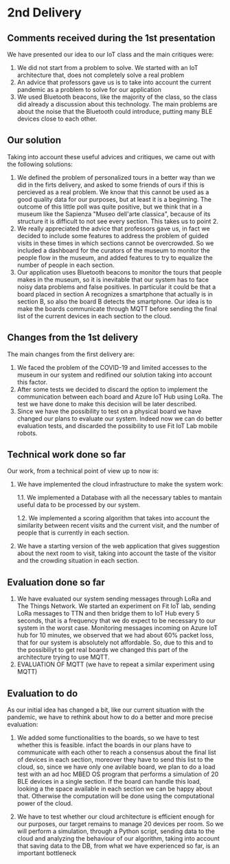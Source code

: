 # 2nd Delivery

## Comments received during the 1st presentation

We have presented our idea to our IoT class and the main critiques were:

1. We did not start from a problem to solve. We started with an IoT architecture that, does not completely solve a real problem
2. An advice that professors gave us is to take into account the current pandemic as a problem to solve for our application
3. We used Bluetooth beacons, like the majority of the class, so the class did already a discussion about this technology. The main problems are about the noise that the Bluetooth could introduce, putting many BLE devices close to each other.

## Our solution

Taking into account these useful advices and critiques, we came out with the following solutions:

1. We defined the problem of personalized tours in a better way than we did in the firts delivery, and asked to some friends of ours if this is percieved as a real problem. We know that this cannot be used as a good quality data for our purposes, but at least it is a beginning. The outcome of this little poll was quite positive, but we think that in a museum like the Sapienza "Museo dell'arte classica", because of its structure it is difficult to not see every section. This takes us to point 2.
2. We really appreciated the advice that professors gave us, in fact we decided to include some features to address the problem of guided visits in these times in which sections cannot be overcrowded. So we included a dashboard for the curators of the museum to monitor the people flow in the museum, and added features to try to equalize the number of people in each section.
3. Our application uses Bluetooth beacons to monitor the tours that people makes in the museum, so it is inevitable that our system has to face noisy data problems and false positives. In particular it could be that a board placed in section A recognizes a smartphone that actually is in section B, so also the board B detects the smartphone. Our idea is to make the boards communicate through MQTT before sending the final list of the current devices in each section to the cloud.

## Changes from the 1st delivery

The main changes from the first delivery are:

1. We faced the problem of the COVID-19 and limited accesses to the museum in our system and redifined our solution taking into account this factor.
2. After some tests we decided to discard the option to implement the communication between each board and Azure IoT Hub using LoRa. The test we have done to make this decision will be later described.
3. Since we have the possibility to test on a physical board we have changed our plans to evaluate our system. Indeed now we can do better evaluation tests, and discarded the possibility to use Fit IoT Lab mobile robots.

## Technical work done so far

Our work, from a technical point of view up to now is:

1. We have implemented the cloud infrastructure to make the system work:

    1.1. We implemented a Database with all the necessary tables to mantain useful data to be processed by our system.

    1.2. We implemented a scoring algorithm that takes into account the similarity between recent visits and the current visit, and the number of people that is currently in each section.
2. We have a starting version of the web application that gives suggestion about the next room to visit, taking into account the taste of the visitor and the crowding situation in each section.

## Evaluation done so far

1. We have evaluated our system sending messages through LoRa and The Things Network. We started an experiment on Fit IoT lab, sending LoRa messages to TTN and then bridge them to IoT Hub every 5 seconds, that is a frequency that we do expect to be necessary to our system in the worst case. Monitoring messages incoming on Azure IoT hub for 10 minutes, we observed that we had about 60% packet loss, that for our system is absolutely not affordable. So, due to this and to the possibiliyt to get real boards we changed this part of the architecture trying to use MQTT.
2. EVALUATION OF MQTT (we have to repeat a similar experiment using MQTT)

## Evaluation to do

As our initial idea has changed a bit, like our current situation with the pandemic, we have to rethink about how to do a better and more precise evaluation:

1. We added some functionalities to the boards, so we have to test whether this is feasible. infact the boards in our plans have to communicate with each other to reach a consensus about the final list of devices in each section, moreover they have to send this list to the cloud, so, since we have only one avilable board, we plan to do a load test with an ad hoc MBED OS program that performs a simulation of 20 BLE devices in a single section. If the board can handle this load, looking a the space available in each section we can be happy about that. Otherwise the computation will be done using the computational power of the cloud.

2. We have to test whether our cloud architecture is efficient enough for our purposes, our target remains to manage 20 devices per room. So we will perform a simulation, through a Python script, sending data to the cloud and analyzing the behaviour of our algorithm, taking into account that saving data to the DB, from what we have experienced so far, is an important bottleneck
